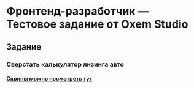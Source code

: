 # Фронтенд-разработчик — Тестовое задание от Oxem Studio
## Задание
### Cверстать калькулятор лизинга авто
#### [Скрины можно посмотреть тут](https://drive.google.com/drive/folders/1FN6jjjmFk1McQY1WAA1HWJHFL7Niof7K)
